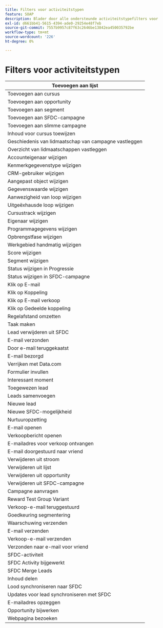 ```yaml
---
title: Filters voor activiteitstypen
feature: SOAP
description: Blader door alle ondersteunde activiteitstypefilters voor SOAP-oproepen, van het klikken op e-mail en het invullen van formulieren tot de wijzigingen in de SFDC-campagne en het bijwerken van de opportuniteit.
exl-id: d661bb41-5615-4394-ade0-29254e48f7eb
source-git-commit: 7557b9957c87f63c2646be13842ea450035792be
workflow-type: tm+mt
source-wordcount: '226'
ht-degree: 0%

---
```


# Filters voor activiteitstypen

| Toevoegen aan lijst |
|-------------------------------------|
| Toevoegen aan cursus |
| Toevoegen aan opportunity |
| Toevoegen aan segment |
| Toevoegen aan SFDC-campagne |
| Toevoegen aan slimme campagne |
| Inhoud voor cursus toewijzen |
| Geschiedenis van lidmaatschap van campagne vastleggen |
| Overzicht van lidmaatschappen vastleggen |
| Accounteigenaar wijzigen |
| Kenmerkgegevenstype wijzigen |
| CRM-gebruiker wijzigen |
| Aangepast object wijzigen |
| Gegevenswaarde wijzigen |
| Aanwezigheid van loop wijzigen |
| Uitgeëxhausde loop wijzigen |
| Cursustrack wijzigen |
| Eigenaar wijzigen |
| Programmagegevens wijzigen |
| Opbrengstfase wijzigen |
| Werkgebied handmatig wijzigen |
| Score wijzigen |
| Segment wijzigen |
| Status wijzigen in Progressie |
| Status wijzigen in SFDC-campagne |
| Klik op E-mail |
| Klik op Koppeling |
| Klik op E-mail verkoop |
| Klik op Gedeelde koppeling |
| Regelafstand omzetten |
| Taak maken |
| Lead verwijderen uit SFDC |
| E-mail verzonden |
| Door e-mail teruggekaatst |
| E-mail bezorgd |
| Verrijken met Data.com |
| Formulier invullen |
| Interessant moment |
| Toegewezen lead |
| Leads samenvoegen |
| Nieuwe lead |
| Nieuwe SFDC-mogelijkheid |
| Nurtuuropzetting |
| E-mail openen |
| Verkoopbericht openen |
| E-mailadres voor verkoop ontvangen |
| E-mail doorgestuurd naar vriend |
| Verwijderen uit stroom |
| Verwijderen uit lijst |
| Verwijderen uit opportunity |
| Verwijderen uit SFDC-campagne |
| Campagne aanvragen |
| Reward Test Group Variant |
| Verkoop-e-mail teruggestuurd |
| Goedkeuring segmentering |
| Waarschuwing verzenden |
| E-mail verzenden |
| Verkoop-e-mail verzenden |
| Verzonden naar e-mail voor vriend |
| SFDC-activiteit |
| SFDC Activity bijgewerkt |
| SFDC Merge Leads |
| Inhoud delen |
| Lood synchroniseren naar SFDC |
| Updates voor lead synchroniseren met SFDC |
| E-mailadres opzeggen |
| Opportunity bijwerken |
| Webpagina bezoeken |
